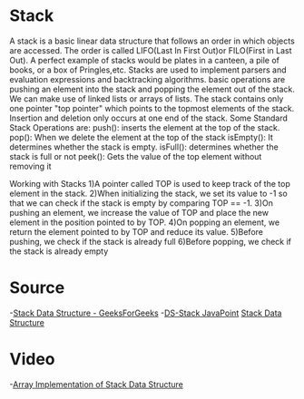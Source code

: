 # Stack

A stack is a basic linear data structure that follows an order in which objects are accessed. The order is called LIFO(Last In First Out)or FILO(First in Last Out).
A perfect example of stacks would be plates in a canteen, a pile of books, or a box of Pringles,etc.
Stacks are used to implement parsers and evaluation expressions and backtracking algorithms. basic operations are pushing an element into the stack and popping the element out of the stack.
We can make use of linked lists or arrays of lists. The stack contains only one pointer
"top pointer" which points to the topmost elements of the stack. Insertion and deletion  only occurs at one end of the stack.
Some Standard Stack Operations are:
push(): inserts the element at the top of the stack.
pop(): When we delete the element at the top of the stack
isEmpty(): It determines whether the stack is empty.
isFull(): determines whether the stack is full or not
peek(): Gets the value of the top element without removing it


Working with Stacks
 1)A pointer called TOP is used to keep track of the top element in the stack.
 2)When initializing the stack, we set its value to -1 so that we can check if the stack is empty by comparing TOP == -1.
 3)On pushing an element, we increase the value of TOP and place the new element in the position pointed to by TOP.
 4)On popping an element, we return the element pointed to by TOP and reduce its value.
 5)Before pushing, we check if the stack is already full
 6)Before popping, we check if the stack is already empty



# Source

-[Stack Data Structure - GeeksForGeeks](https://www.geeksforgeeks.org/stack-data-structure/) 
-[DS-Stack JavaPoint](https://www.javatpoint.com/data-structure-stack)
[Stack Data Structure](https://www.programiz.com/dsa/stack)

# Video

-[Array Implementation of Stack Data Structure](https://youtu.be/sFVxsglODoo)
